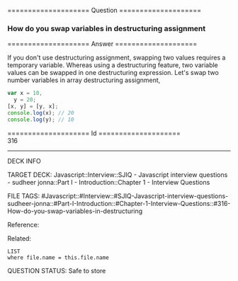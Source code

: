 ==================== Question ====================  

### How do you swap variables in destructuring assignment  

==================== Answer ====================  

If you don't use destructuring assignment, swapping two values requires a
temporary variable. Whereas using a destructuring feature, two variable values
can be swapped in one destructuring expression. Let's swap two number variables
in array destructuring assignment,

```javascript
var x = 10,
  y = 20;
[x, y] = [y, x];
console.log(x); // 20
console.log(y); // 10
```

==================== Id ====================  
316

---

DECK INFO

TARGET DECK: Javascript::Interview::SJIQ - Javascript interview questions - sudheer jonna::Part I - Introduction::Chapter 1 - Interview Questions

FILE TAGS: #Javascript::#Interview::#SJIQ-Javascript-interview-questions-sudheer-jonna::#Part-I-Introduction::#Chapter-1-Interview-Questions::#316-How-do-you-swap-variables-in-destructuring

Reference:

Related:

```dataview
LIST
where file.name = this.file.name
```

QUESTION STATUS: Safe to store
